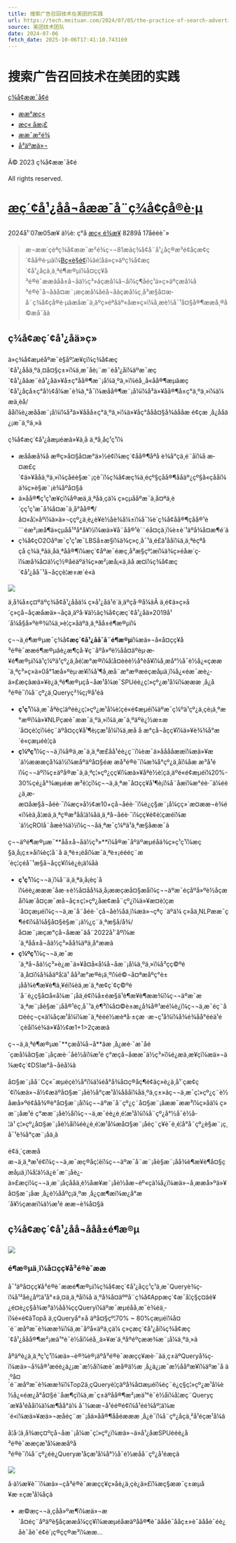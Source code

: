 ```yaml
---
title: 搜索广告召回技术在美团的实践
url: https://tech.meituan.com/2024/07/05/the-practice-of-search-advertising-recall-technology-in-meituan.html
source: 美团技术团队
date: 2024-07-06
fetch_date: 2025-10-06T17:41:10.743169
---
```


# 搜索广告召回技术在美团的实践

[ç¾å¢ææ¯å¢é](https://tech.meituan.com/ "ç¾å¢ææ¯å¢é")

* [ææ°æç«](https://tech.meituan.com/ "æ¥çææ°æç«")
* [æç« å­æ¡£](/archives "æ¥çæç«")
* [ææ¯æ²é¾](/tech-salon "äºè§£ææ¯æ²é¾")
* [å³äºæä»¬](/about "äºè§£æ´å¤å")

Â© 2023 ç¾å¢ææ¯å¢é

All rights reserved.

# [æç´¢å¹¿åå¬åææ¯å¨ç¾å¢çå®è·µ](https://tech.meituan.com/2024/07/05/the-practice-of-search-advertising-recall-technology-in-meituan.html)

2024å¹´07æ05æ¥
ä½è: ç°å
[æç« é¾æ¥](https://tech.meituan.com/2024/07/05/the-practice-of-search-advertising-recall-technology-in-meituan.html)
8289å­
17åééè¯»

> æ¬ææ´çèªç¾å¢ææ¯æ²é¾ç¬¬81æãç¾å¢å¨å¹¿åç®æ³é¢åçæ¢ç´¢åå®è·µãï¼[Bç«è§é¢](https://www.bilibili.com/video/BV1gM4m1r7DQ/?spm_id_from=333.999.0.0&vd_source=aea2a93491bea0d72f7e5b8a79085d70)ï¼ãé¦åä»ç»äºç¾å¢æç´¢å¹¿åçä¸ä¸ªé¶æ®µï¼å¤ç­ç¥å³é®è¯ææãåå±å¬åä½ç³»ãçæå¼å¬åï¼ç¶åéç¹ä»ç»äºçæå¼å³é®è¯å¬åãå¤æ¨¡æçæå¼åéå¬åãçæå¼ç¸å³æ§å¤æ­å¨ç¾å¢çå®è·µãæåæ¯ä¸äºç»éªåäº«åæ»ç»ï¼å¸æè½å¯¹å¤§å®¶ææå¸®å©æå¯åã

## ç¾å¢æç´¢å¹¿åä»ç»

ä»ç¾å¢æµéåºæ¯è§åº¦æ¥çï¼ç¾å¢æç´¢å¹¿ååä¸ºä¸¤å¤§ç±»ï¼ä¸æ¯åè¡¨æ¨èå¹¿åï¼äºæ¯æç´¢å¹¿åãæ¨èå¹¿åä»¥å±ç°åå®¶æ¨¡å¼ä¸ºä¸»ï¼éå¸¸å«åå®¶æµãæç´¢å¹¿åçå±ç°å½¢å¼æ¯è¾ä¸°å¯ï¼æåå®¶æ¨¡å¼ï¼å³ä»¥åå®¶å±ç°ä¸ºä¸»ï¼ä¼æä¸èå/ååï¼è¿æååæ¨¡å¼ï¼å³ä»¥ååå±ç°ä¸ºä¸»ï¼ä»¥åç°ååå¤§å¾ãååæ é¢ç­æ ¸å¿ååä¿¡æ¯ä¸ºä¸»ã

ç¾å¢æç´¢å¹¿åæµéæä»¥ä¸å ä¸ªå¸åç¹ç¹ï¼

* æååæå¾å æ®ç»å¤§å¤æ°ä»½é¢ï¼æç´¢åå®¶åªå è¾å°çä¸é¨åï¼å æ­¤æ£ç´¢ä»¥ååä¸ºä¸»ï¼çåéè§æ¨¡çè¯ï¼ç¾å¢æç¾ä¸éçº§çåå®¶ååäº¿çº§å«çååï¼ä¾ç»è§æ¨¡è¾åºå¤§ã
* ä»åå®¶ç¹ç¹æ¥çï¼å®æä¸ä¸ªåä¸çä¼ ç»çµååºæ¯ä¸å¤ªä¸è´çç¹ç¹æ¯å¾å¤æ¯ä¸­å°åå®¶/å¤«å¦»åºï¼ä»ä»¬ççº¿ä¸è¿è¥è½åè¾å¼±ï¼å¯¼è´ç¾å¢åå®¶çåå®¹è´¨éæ²¡æå¶ä»çµåå¹³å°å¥½ï¼æä»¥å¨åå®¹è´¨éå¤çä¸ï¼è±è´¹äºå¾å¤æ¶é´ã
* ç¾å¢çO2Oåºæ¯ç¹ç¹æ¯LBSå±æ§ï¼ä¾ç»ç¸å¯¹ä¸é£ä¹ååï¼ä¸ä¸ªèçªåçå ç¾ä¸ªãä¸åä¸ªåå®¶ï¼æç´¢åºæ¯éæç¸å³æ§çº¦æï¼ä¾ç»éåæ´ç­ï¼æå¾å¤ä½ç½®åéäºä¾ç»æ²¡æå¡«ä¸ãå æ­¤ï¼ç¾å¢æç´¢å¹¿åå¯¹å¬åççè¦æ±æ´é«ã

![](https://p0.meituan.net/travelcube/248944801fe9e2aae32e36f7a1f6e0911668234.png)

ä¸å¾å±ç¤ºäºç¾å¢å¹¿ååä¼ ç»å¹¿åä¹é´ä¸äºçå·®å¼ãÂ ä¸é¢ä»ç»å´ç»çå¬åçæåæä»¬åçä¸äºå·¥ä½ãç¾å¢çæç´¢å¹¿åä»2019å¹´å¼å§å»ºè®¾ï¼ä¸»è¦ç»åäºä¸ä¸ªåå±é¶æ®µï¼

ç¬¬ä¸é¶æ®µæ¯ç¾å¢**æç´¢å¹¿åå¯å¨é¶æ®µ**ï¼æä»¬å«å¤ç­ç¥å³é®è¯ææé¶æ®µãè¿æ¶çå·¥ç¨åºå»ºè½åå¤äºèµ·æ­¥é¶æ®µï¼ä¹ç¼ºä¹çº¿ä¸åé¦æ°æ®ï¼å¦å¤èèè½å°èå¥ï¼å¸æå°½å¯è½å¿«çææ´ä¸ªç³»ç»ä»0å°1æ­å»ºèµ·æ¥ï¼å¹¶å¸æå¨æ°æ®æéçæåµä¸ï¼å¿«éæ¯æè¿­ä»£æçãæä»¥è¿ä¸ªé¶æ®µçå¬åæ¹å¼æ¯SPUéè¿ç¦»çº¿æ¹å¼ï¼æææ ¸å¿å³é®è¯ï¼å¨çº¿ä¸Queryç²¾ç¡®å¹éã

* **ç¹ç¹**ï¼ä¸æ¯åªèç¦äºéè¿ç¦»çº¿æ¹å¼è¦çé«é¢æµéï¼äºæ¯ç¼ºä¹çº¿ä¸çè¡ä¸ºæ°æ®ï¼ä»¥NLPçæè¯ææ¯ä¸ºä¸»ï¼ä¸æ¯ä¸ºäºè¿½æ±æ´å¤çè¦çï¼éç¨äºå¤ç­ç¥å¹¶è¡çæ¹å¼ï¼ä¸æ­å å æ°çå¬åç­ç¥ï¼ä»¥è¾¾å°æ´é«çæµéè¦çã
* **ç¼ºç¹**ï¼ç¬¬ä¸ï¼å®ä¸æ¯ä¸ä¸ªæ­£åå¹éè¿ç¨ï¼èæ¯ä»ååååææï¼æä»¥æ´ä½æææçå¾ä½ï¼æåºäºå¤§éæ æå³é®è¯ï¼æ¾å°çº¿ä¸åï¼åæ æ³å¹éï¼ç¬¬äºï¼ç±äºå®æ¯ä¸ä¸ªç¦»çº¿ç­ç¥ï¼æä»¥åªè½è¦çä¸äºé«é¢æµéï¼20%-30%çé¿å°¾æµéæ æ³è¦çï¼ç¬¬ä¸ä¸ªæ¯å¤ç­ç¥å¹¶è¡ï¼å¨åæï¼æ°éè·¯ä¼éè¿ä¸æ­æ¤åæ§å¬åéè·¯ï¼æç»å½¢æ10+çå¬åéè·¯ï¼è¿ç§æ¨¡å¼çç»´æ¤ææ¬è¾é«ï¼èä¸å¦æä¸ä¸ªç®æ³åå­¦ä¼åä¸ä¸ªå¬åéè·¯ï¼ç­ç¥é¢è¦çæéï¼æ´ä½çROIå¨åæè¾ä½ï¼ç¬¬åä¸ªæ¯ç¼ºä¹ä¸ªæ§åææ¯ã

ç¬¬äºé¶æ®µæ¯**åå±å¬åä½ç³»**ï¼å®æ¯åºäºæµéåä¾ç»ç¹ç¹ï¼æç§ä¸å¡ç±»åï¼èç¦å¨å ä¸ªè±¡éåï¼æ¯ä¸ªè±¡éééç¨æ´èç¦çéå¯¹æ§å¬åç­ç¥ï¼è¿è¡ä¼åã

* **ç¹ç¹**ï¼ç¬¬ä¸ï¼å¨ä¸ä¸ªä¸å¡èç´åï¼éè¿æææ¯åæ·±è½å¤åå¾ä¸å¡ææçæå¤§æåï¼ç¬¬äºæ¯éçåºå»ºè½åçæåï¼æ´å¤çæ¯æå¬åç±ç¦»çº¿åæ¢æå¨çº¿ï¼ä»¥æ­¤è¦çæ´å¤çæµéï¼ç¬¬ä¸æ¯å¨åéè·¯çå¬åè½åä¸ï¼æä»¬çªç ´äºä¼ ç»åä¸NLPææ¯ç¶é¢ï¼å¼å§å¤§è§æ¨¡ä½¿ç¨ä¸ªæ§å/å¾/å¤æ¨¡æç­æ°çå¬åææ¯ãå¨2022å¹´åºï¼æ´ä¸ªåå±å¬åä½ç³»åå¾äºä¸å°ææã
* **ç¼ºç¹**ï¼ç¬¬ä¸æ¯æ´ä¸ªå¬åä½ç³»è¿æ¯ä»¥å¤å«å¼å¬åæ¨¡å¼ä¸ºä¸»ï¼å³ç­ç©ºé´ä¸å¤ï¼å¾åäºå­¦ä¹ åå²æ°æ®è¡ä¸ºï¼é©¬å¤ªæåºç°è±¡åå¾è¶æ¥è¶ä¸¥éï¼èä¸æ´ä¸ªæ¢ç´¢ç©ºé´å¨è¿ç§å¤å«å¼æ¨¡åä¸é¢ï¼å±éæ§ä¹è¶æ¥è¶ææ¾ï¼ç¬¬äºæ¯æ´ä¸ªæ¨¡åè§æ¨¡åå®¹éç¸å¯¹ä¸è¶³ï¼å¤©è±æ¿å¾å®¹æé¼è¿ï¼ç¬¬ä¸æ¯éç¨å¤ééç¬ç«ä¼åçæ¹å¼ï¼æ¯ä¸ªééé½æèªå·±çæ ·æ¬ç¹å¾ï¼å¾é¾åå°ééä¹é´çèåï¼é¾ä»¥å½¢æ1+1>2çææã

ç¬¬ä¸ä¸ªé¶æ®µæ¯**çæå¼å¬å**ãæ ¸å¿æè·¯æ¯åé´çæå¼å¤§æ¨¡åçæè·¯åè½åï¼æ¹é ç°æçå¬åææ¯ä½ç³»ï¼é¿æä¸æ¥çï¼æä»¬ä¼æ¢ç´¢DSIæ°å¬åèå¼ã

å¤§æ¨¡åå¨Cç«¯æµéçè½å°ï¼ä¼éå°å¾å¤ç®åç¶é¢ãç»è¿ä¸å¹´çæ¢ç´¢ï¼æä»¬å½¢æäºå¤§æ¨¡åè½å°çæ¹å¼åååï¼åä¸ºä¸ç±»ãç¬¬ä¸æ¯ç¦»çº¿ç¨è½åæå»ºé¢åå¾®è°å¤§æ¨¡åï¼ç¬¬äºæ¯å¨çº¿ç¨å¤§æ¨¡åææ¯ææ³ï¼ç»åä¼ ç»æ¨¡åæ¹é ç°ææ¨¡åè½åï¼ç¬¬ä¸æ¯éè¿è¸é¦æ¹å¼ï¼å¨çº¿å°½å¯è½å­¦ä¹ ç¦»çº¿å¤§æ¨¡åè½åï¼éè¿è¸é¦æ¹å¼æå¤§æ¨¡åéç¨ç¥è¯è¸é¦å°å¨çº¿è§æ¨¡ç¸å¯¹è¾å°çæ¨¡åä¸ã

é¢ä¸´çææåæ¬ä¸ä¸ªæ¹é¢ï¼ç¬¬ä¸æ¯æç®åç¦èï¼ç¬¬äºæ¯å¨æ¨¡åè§æ¨¡åå¾è¶æ¥è¶å¤§çæåµä¸ï¼å¦ä½ä¿è¯æ¨¡åè¿­ä»£æçï¼ç¬¬ä¸æ¨¡åçååä¸è½åæ¥æ¨¡åè½åæ¬èº«çä¼å¿ï¼æä»¬å¸ææå»ºä»¥å¤§æ¨¡åæ ¸å¿è½ååºç¡ä¸ºæ ¸å¿çæ¶æï¼æ¿å°æ´å¥½çææï¼ä½æ¹é ææ¬è¾å¤§ã

## ç¾å¢æç´¢å¹¿åå¬ååå±é¶æ®µ

![](https://p1.meituan.net/travelcube/d1e0aed8bb38220792a3337d9ac211e8728900.png)

### é¶æ®µä¸ï¼å¤ç­ç¥å³é®è¯ææ

å¯¹äºå¤ç­ç¥å³é®è¯ææé¶æ®µï¼ç¾å¢æç´¢å¹¿åçç¹ç¹ä¸æ¯Queryè¾ç­ï¼å¹³åé¿åº¦ä¹å°±ä¸¤ä¸ä¸ªå­ï¼å ä¸ºå¾å¤äººå¨ç¾å¢Appæç´¢æ¯å¦ç§ç¤ãè¥¿é¤è¿ç§å¾æ³ä½åå¾ç­çQueryï¼äºæ¯æµéåå¸æ¯è¾éä¸­ï¼é«é¢ãTopå ä¸çQueryå°±å äºå¤§çº¦70% ~ 80%çæµéï¼å¤´é¨æåºæ¯è¾ææ¾ï¼ä¸æ¯åºå«äºä¸çä¼ ç»çæç´¢å¹¿åï¼ç¾å¢æç´¢å¹¿ååå®¶æ²¡æä¹°è¯è½åï¼éå¸¸ä»¥æ´ä¸ªåºéºçææ¾æ¨¡å¼ä¸ºä¸»ã

åºäºè¿ä¸ä¸ªç¹ç¹ï¼æä»¬è®¾è®¡äºå³é®è¯ææç­ç¥æè·¯ãä¸ç±äºQueryå¾ç­ï¼æä»¬å¾å®¹æéè¿ä¿¡æ¯æ½åï¼æè¯æå®ä½æ ¸å¿ä¿¡æ¯æ½ååºæ¥ï¼äºæ¯å ä¸ºå¤´é¨æåºæ¯è¾ææ¾ï¼Top2ä¸çQueryè¦çäºå¾å¤æµéï¼éç¨è¿ç§ç¦»çº¿æ¹å¼è½å¿«éæ¿å°å¤§é¨åæ¶çï¼ä¸æ¯ç±äºåå®¶æ²¡æä¹°è¯è½åï¼å¦æç¨Queryç´æ¥å¹éååï¼ä¼æ¶åå°ä¼ å¯¼ææ¬å¹éé®é¢ï¼å¹éé¾åº¦ä¼æ´é«ï¼æä»¥æä»¬æåéç¨æ¨¡åä»åå®¶ååéæææ ¸å¿è¯ï¼å¨çº¿åç­ä¸²å¹éçæ¹å¼ã

å¦å·¦ä¸å¾æç¤ºçå¬åæ¨¡å¼æ¯ç¦»çº¿ï¼æä»¬ä»å¹¿åæSPUééè¿å³é®è¯ææçæ¹å¼ææåºå³é®è¯ï¼å¨çº¿éè¿Queryæ¹åçæ¹å¼å°½å¯è½æåå¨çº¿å¹éæçã

![](https://p1.meituan.net/travelcube/30482573c6a09cb8e3384db6dc660a0e829404.png)

å·ä½æ¥è¯´ï¼æä»¬çå³é®è¯ææç­ç¥ç»åè¿ä¸çè¿­ä»£ï¼æç§ææ¯ç±æµå¥æ·±çæ¹å¼åçã

* æ©æç¬¬ä¸çåå»ºæ¶ï¼æä»¬æ´å¤éç¨åºäºè§åçææå¼ç­ç¥ï¼ææµéåæäºåå®¶è¯ãååè¯ååç±»è¯ãååè¯éè¿åè¯åè¯é¢è´¡ç®çç®æ³ï¼ææ...
